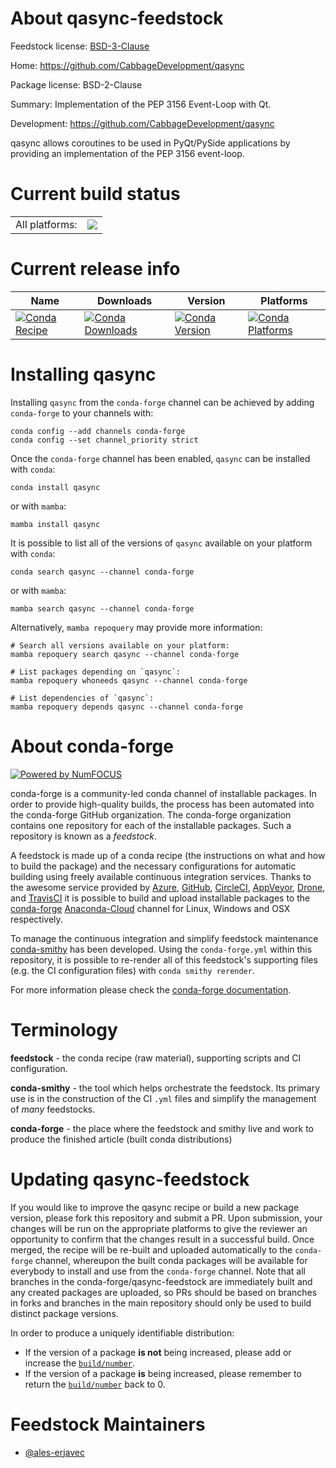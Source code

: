 About qasync-feedstock
======================

Feedstock license: [BSD-3-Clause](https://github.com/conda-forge/qasync-feedstock/blob/main/LICENSE.txt)

Home: https://github.com/CabbageDevelopment/qasync

Package license: BSD-2-Clause

Summary: Implementation of the PEP 3156 Event-Loop with Qt.

Development: https://github.com/CabbageDevelopment/qasync

qasync allows coroutines to be used in PyQt/PySide applications by
providing an implementation of the PEP 3156 event-loop.


Current build status
====================


<table><tr><td>All platforms:</td>
    <td>
      <a href="https://dev.azure.com/conda-forge/feedstock-builds/_build/latest?definitionId=11757&branchName=main">
        <img src="https://dev.azure.com/conda-forge/feedstock-builds/_apis/build/status/qasync-feedstock?branchName=main">
      </a>
    </td>
  </tr>
</table>

Current release info
====================

| Name | Downloads | Version | Platforms |
| --- | --- | --- | --- |
| [![Conda Recipe](https://img.shields.io/badge/recipe-qasync-green.svg)](https://anaconda.org/conda-forge/qasync) | [![Conda Downloads](https://img.shields.io/conda/dn/conda-forge/qasync.svg)](https://anaconda.org/conda-forge/qasync) | [![Conda Version](https://img.shields.io/conda/vn/conda-forge/qasync.svg)](https://anaconda.org/conda-forge/qasync) | [![Conda Platforms](https://img.shields.io/conda/pn/conda-forge/qasync.svg)](https://anaconda.org/conda-forge/qasync) |

Installing qasync
=================

Installing `qasync` from the `conda-forge` channel can be achieved by adding `conda-forge` to your channels with:

```
conda config --add channels conda-forge
conda config --set channel_priority strict
```

Once the `conda-forge` channel has been enabled, `qasync` can be installed with `conda`:

```
conda install qasync
```

or with `mamba`:

```
mamba install qasync
```

It is possible to list all of the versions of `qasync` available on your platform with `conda`:

```
conda search qasync --channel conda-forge
```

or with `mamba`:

```
mamba search qasync --channel conda-forge
```

Alternatively, `mamba repoquery` may provide more information:

```
# Search all versions available on your platform:
mamba repoquery search qasync --channel conda-forge

# List packages depending on `qasync`:
mamba repoquery whoneeds qasync --channel conda-forge

# List dependencies of `qasync`:
mamba repoquery depends qasync --channel conda-forge
```


About conda-forge
=================

[![Powered by
NumFOCUS](https://img.shields.io/badge/powered%20by-NumFOCUS-orange.svg?style=flat&colorA=E1523D&colorB=007D8A)](https://numfocus.org)

conda-forge is a community-led conda channel of installable packages.
In order to provide high-quality builds, the process has been automated into the
conda-forge GitHub organization. The conda-forge organization contains one repository
for each of the installable packages. Such a repository is known as a *feedstock*.

A feedstock is made up of a conda recipe (the instructions on what and how to build
the package) and the necessary configurations for automatic building using freely
available continuous integration services. Thanks to the awesome service provided by
[Azure](https://azure.microsoft.com/en-us/services/devops/), [GitHub](https://github.com/),
[CircleCI](https://circleci.com/), [AppVeyor](https://www.appveyor.com/),
[Drone](https://cloud.drone.io/welcome), and [TravisCI](https://travis-ci.com/)
it is possible to build and upload installable packages to the
[conda-forge](https://anaconda.org/conda-forge) [Anaconda-Cloud](https://anaconda.org/)
channel for Linux, Windows and OSX respectively.

To manage the continuous integration and simplify feedstock maintenance
[conda-smithy](https://github.com/conda-forge/conda-smithy) has been developed.
Using the ``conda-forge.yml`` within this repository, it is possible to re-render all of
this feedstock's supporting files (e.g. the CI configuration files) with ``conda smithy rerender``.

For more information please check the [conda-forge documentation](https://conda-forge.org/docs/).

Terminology
===========

**feedstock** - the conda recipe (raw material), supporting scripts and CI configuration.

**conda-smithy** - the tool which helps orchestrate the feedstock.
                   Its primary use is in the construction of the CI ``.yml`` files
                   and simplify the management of *many* feedstocks.

**conda-forge** - the place where the feedstock and smithy live and work to
                  produce the finished article (built conda distributions)


Updating qasync-feedstock
=========================

If you would like to improve the qasync recipe or build a new
package version, please fork this repository and submit a PR. Upon submission,
your changes will be run on the appropriate platforms to give the reviewer an
opportunity to confirm that the changes result in a successful build. Once
merged, the recipe will be re-built and uploaded automatically to the
`conda-forge` channel, whereupon the built conda packages will be available for
everybody to install and use from the `conda-forge` channel.
Note that all branches in the conda-forge/qasync-feedstock are
immediately built and any created packages are uploaded, so PRs should be based
on branches in forks and branches in the main repository should only be used to
build distinct package versions.

In order to produce a uniquely identifiable distribution:
 * If the version of a package **is not** being increased, please add or increase
   the [``build/number``](https://docs.conda.io/projects/conda-build/en/latest/resources/define-metadata.html#build-number-and-string).
 * If the version of a package **is** being increased, please remember to return
   the [``build/number``](https://docs.conda.io/projects/conda-build/en/latest/resources/define-metadata.html#build-number-and-string)
   back to 0.

Feedstock Maintainers
=====================

* [@ales-erjavec](https://github.com/ales-erjavec/)

